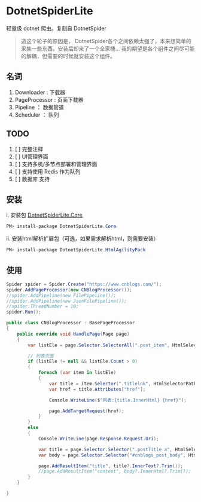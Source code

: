 ﻿# DotnetSpiderLite

轻量级 dotnet 爬虫。复刻自 DotnetSpider

> 造这个轮子的原因是， DotnetSpider各个之间依赖太强了，本来想简单的采集一些东西，安装后却来了一个全家桶... 我的期望是各个组件之间尽可能的解耦，但需要的时候就安装这个组件。

## 名词

 1. Downloader : 下载器
 2. PageProcessor : 页面下载器
 3. Pipeline ： 数据管道
 4. Scheduler ： 队列

## TODO

 1. [ ] 完整注释
 2. [ ] UI管理界面
 3. [ ] 支持多机/多节点部署和管理界面
 4. [ ] 支持使用 Redis 作为队列
 5. [ ] 数据库 支持

## 安装

i. 安装包 [DotnetSpiderLite.Core](https://www.nuget.org/packages/DotnetSpiderLite.Core/)

~~~ c#
PM> install-package DotnetSpiderLite.Core
~~~

ii. 安装html解析扩展包（可选，如果需求解析html，则需要安装）

~~~ c#
PM> install-package DotnetSpiderLite.HtmlAgilityPack
~~~

## 使用

~~~ c#
Spider spider = Spider.Create("https://www.cnblogs.com/");
spider.AddPageProcessor(new CNBlogProcessor());
//spider.AddPipeline(new FilePipeline());
//spider.AddPipeline(new JsonFilePipeline());
//spider.ThreadNumber = 10;
spider.Run();
~~~

~~~ c#
public class CNBlogProcessor : BasePageProcessor
{
    public override void HandlePage(Page page)
    {
        var listEle = page.Selector.SelectorAll(".post_item", HtmlSelectorPathType.Css);

        // 列表页面 
        if (listEle != null && listEle.Count > 0)
        {
            foreach (var item in listEle)
            {
                var title = item.Selector(".titlelnk", HtmlSelectorPathType.Css);
                var href = title.Attributes["href"];

                Console.WriteLine($"列表:{title.InnerHtml} {href}");

                page.AddTargetRequest(href);
            }
        }
        else
        {
            Console.WriteLine(page.Response.Request.Uri);

            var title = page.Selector.Selector(".postTitle a", HtmlSelectorPathType.Css);
            var body = page.Selector.Selector("#cnblogs_post_body", HtmlSelectorPathType.Css);

            page.AddResultItem("title", title?.InnerText?.Trim());
            //page.AddResultItem("content", body?.InnerHtml?.Trim()); 
        }
    }

}
